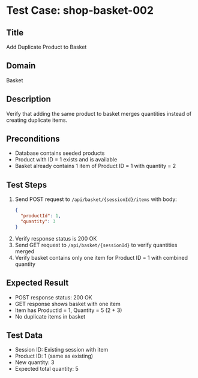 # Test Case: shop-basket-002

## Title
Add Duplicate Product to Basket

## Domain
Basket

## Description
Verify that adding the same product to basket merges quantities instead of creating duplicate items.

## Preconditions
- Database contains seeded products
- Product with ID = 1 exists and is available
- Basket already contains 1 item of Product ID = 1 with quantity = 2

## Test Steps
1. Send POST request to `/api/basket/{sessionId}/items` with body:
   ```json
   {
     "productId": 1,
     "quantity": 3
   }
   ```
2. Verify response status is 200 OK
3. Send GET request to `/api/basket/{sessionId}` to verify quantities merged
4. Verify basket contains only one item for Product ID = 1 with combined quantity

## Expected Result
- POST response status: 200 OK
- GET response shows basket with one item
- Item has ProductId = 1, Quantity = 5 (2 + 3)
- No duplicate items in basket

## Test Data
- Session ID: Existing session with item
- Product ID: 1 (same as existing)
- New quantity: 3
- Expected total quantity: 5